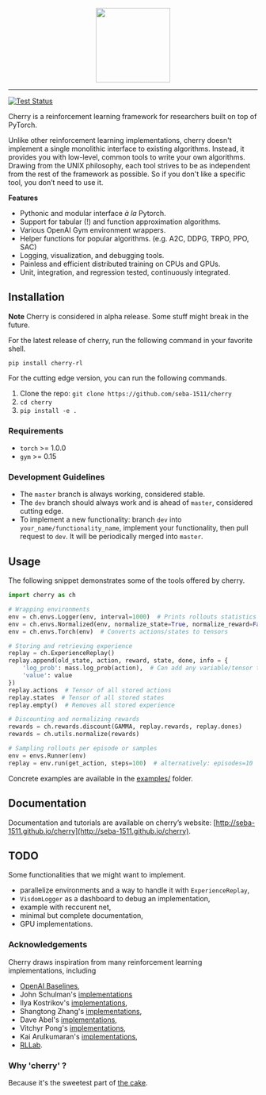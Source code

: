 <p align="center"><img src="https://seba-1511.github.io/cherry/assets/img/cherry_full.png" height="150px" /></p>

--------------------------------------------------------------------------------

[![Test Status](https://travis-ci.com/seba-1511/cherry.svg?token=wS9Ya4UiannE2WzTjpHV&branch=master)](https://travis-ci.com/seba-1511/cherry)

Cherry is a reinforcement learning framework for researchers built on top of PyTorch.

Unlike other reinforcement learning implementations, cherry doesn't implement a single monolithic  interface to existing algorithms.
Instead, it provides you with low-level, common tools to write your own algorithms.
Drawing from the UNIX philosophy, each tool strives to be as independent from the rest of the framework as possible.
So if you don't like a specific tool, you don’t need to use it.

**Features**

* Pythonic and modular interface *à la* Pytorch.
* Support for tabular (!) and function approximation algorithms.
* Various OpenAI Gym environment wrappers.
* Helper functions for popular algorithms. (e.g. A2C, DDPG, TRPO, PPO, SAC)
* Logging, visualization, and debugging tools.
* Painless and efficient distributed training on CPUs and GPUs.
* Unit, integration, and regression tested, continuously integrated.

## Installation

**Note** Cherry is considered in alpha release. Some stuff might break in the future.

For the latest release of cherry, run the following command in your favorite shell.

```
pip install cherry-rl
```

For the cutting edge version, you can run the following commands.

1. Clone the repo: `git clone https://github.com/seba-1511/cherry`
2. `cd cherry`
3. `pip install -e .`

### Requirements

* `torch` >= 1.0.0
*  `gym` >= 0.15

### Development Guidelines

* The `master` branch is always working, considered stable.
* The `dev` branch should always work and is ahead of `master`, considered cutting edge.
* To implement a new functionality: branch `dev` into `your_name/functionality_name`, implement your functionality, then pull request to `dev`. It will be periodically merged into `master`.

## Usage

The following snippet demonstrates some of the tools offered by cherry.

~~~python
import cherry as ch

# Wrapping environments
env = ch.envs.Logger(env, interval=1000)  # Prints rollouts statistics
env = ch.envs.Normalized(env, normalize_state=True, normalize_reward=False)  
env = ch.envs.Torch(env)  # Converts actions/states to tensors

# Storing and retrieving experience
replay = ch.ExperienceReplay()
replay.append(old_state, action, reward, state, done, info = {
    'log_prob': mass.log_prob(action),  # Can add any variable/tensor to the transitions
    'value': value
})
replay.actions  # Tensor of all stored actions
replay.states  # Tensor of all stored states
replay.empty()  # Removes all stored experience

# Discounting and normalizing rewards
rewards = ch.rewards.discount(GAMMA, replay.rewards, replay.dones)
rewards = ch.utils.normalize(rewards)

# Sampling rollouts per episode or samples
env = envs.Runner(env)
replay = env.run(get_action, steps=100)  # alternatively: episodes=10

~~~

Concrete examples are available in the [examples/](./examples/) folder.

## Documentation

Documentation and tutorials are available on cherry’s website: [http://seba-1511.github.io/cherry](http://seba-1511.github.io/cherry).

## TODO

Some functionalities that we might want to implement.

* parallelize environments and a way to handle it with `ExperienceReplay`,
* `VisdomLogger` as a dashboard to debug an implementation,
* example with reccurent net,
* minimal but complete documentation,
* GPU implementations.

### Acknowledgements

Cherry draws inspiration from many reinforcement learning implementations, including

* [OpenAI Baselines](https://github.com/openai/baselines),
* John Schulman's [implementations](https://github.com/joschu/modular_rl)
* Ilya Kostrikov's [implementations](https://github.com/ikostrikov/pytorch-a2c-ppo-acktr),
* Shangtong Zhang's [implementations](https://github.com/ShangtongZhang/DeepRL),
* Dave Abel's [implementations](https://github.com/david-abel/simple_rl/),
* Vitchyr Pong's [implementations](https://github.com/vitchyr/rlkit),
* Kai Arulkumaran's [implementations](https://github.com/Kaixhin/spinning-up-basic),
* [RLLab](https://github.com/rll/rllab).


### Why 'cherry' ?

Because it's the sweetest part of [the cake](https://twitter.com/ylecun/status/1097532314614034433).
